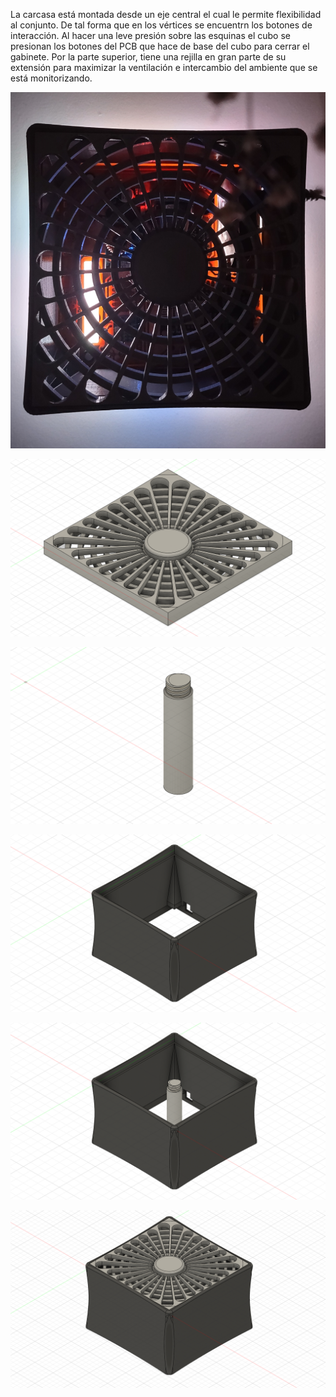 La carcasa está montada desde un eje central el cual le permite flexibilidad al conjunto. De tal forma que en los vértices se encuentrn los botones de interacción. Al hacer una leve presión sobre las esquinas el cubo se presionan los botones del PCB que hace de base del cubo para cerrar el gabinete.
Por la parte superior, tiene una rejilla en gran parte de su extensión para maximizar la ventilación e intercambio del ambiente que se está monitorizando.

![Rejilla](./imagenes/Rejilla.png)

![Diseño rejilla](./imagenes/Airbit%20carcaza%20regilla.png)

![Eje central](./imagenes/Airbit%20carcaza%20eje.png)

![Cuerpo](./imagenes/Airbit%20carcaza%20cuerpo%20solo.png)

![Eje y cuerpo](./imagenes/Airbit%20carcaza%20eje%20cuerpo.png)

![Conjunto](./imagenes/Airbit%20carcaza%20cuerpo.png)



